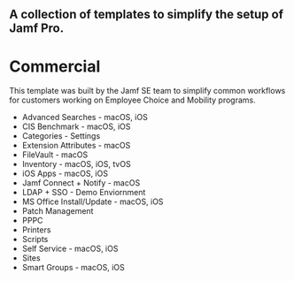 ## A collection of templates to simplify the setup of Jamf Pro.

# Commercial
This template was built by the Jamf SE team to simplify common workflows for customers working on Employee Choice and Mobility programs.

* Advanced Searches - macOS, iOS
* CIS Benchmark - macOS, iOS
* Categories - Settings
* Extension Attributes - macOS
* FileVault - macOS	
* Inventory - macOS, iOS, tvOS
* iOS Apps - macOS, iOS
* Jamf Connect + Notify	- macOS	
* LDAP + SSO - Demo Enviornment	
* MS Office Install/Update - macOS, iOS
* Patch Management
* PPPC	
* Printers	
* Scripts	
* Self Service - macOS, iOS	
* Sites	
* Smart Groups - macOS, iOS
